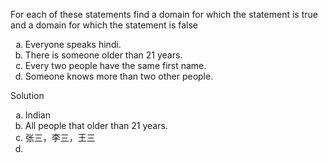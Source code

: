 For each of these statements find a domain for which the statement is true and a domain for which the statement is false

1. Everyone speaks hindi.
1. There is someone older than 21 years.
1. Every two people have the same first name.
1. Someone knows more than two other people.

Solution

1. Indian
1. All people that older than 21 years.
1. 张三，李三，王三
1. 

<style type="text/css">
    ol { list-style-type: lower-alpha; }
</style>